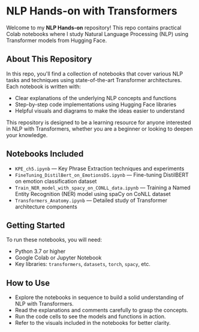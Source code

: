 # NLP Hands-on with Transformers

Welcome to my **NLP Hands-on** repository! This repo contains practical Colab notebooks where I study Natural Language Processing (NLP) using Transformer models from Hugging Face. 

## About This Repository

In this repo, you'll find a collection of notebooks that cover various NLP tasks and techniques using state-of-the-art Transformer architectures. Each notebook is written with:

- Clear explanations of the underlying NLP concepts and functions
- Step-by-step code implementations using Hugging Face libraries
- Helpful visuals and diagrams to make the ideas easier to understand

This repository is designed to be a learning resource for anyone interested in NLP with Transformers, whether you are a beginner or looking to deepen your knowledge.

## Notebooks Included
- `KPE_ch5.ipynb` — Key Phrase Extraction techniques and experiments
- `FineTuning_DistilBert_on_EmotionsDS.ipynb` — Fine-tuning DistilBERT on emotion classification dataset
- `Train_NER_model_with_spacy_on_CONLL_data.ipynb` — Training a Named Entity Recognition (NER) model using spaCy on CoNLL dataset
- `Transformers_Anatomy.ipynb` — Detailed study of Transformer architecture components

## Getting Started

To run these notebooks, you will need:

- Python 3.7 or higher
- Google Colab or Jupyter Notebook 
- Key libraries: `transformers`, `datasets`, `torch`, `spacy`, etc.


## How to Use

- Explore the notebooks in sequence to build a solid understanding of NLP with Transformers.
- Read the explanations and comments carefully to grasp the concepts.
- Run the code cells to see the models and functions in action.
- Refer to the visuals included in the notebooks for better clarity.
